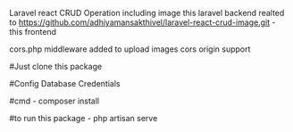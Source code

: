 Laravel react CRUD Operation including image 
this laravel backend realted to https://github.com/adhiyamansakthivel/laravel-react-crud-image.git - this frontend

cors.php middleware added to upload images cors origin support

#Just clone this package

#Config Database Credentials 

#cmd - composer install

#to run this package - php artisan serve
